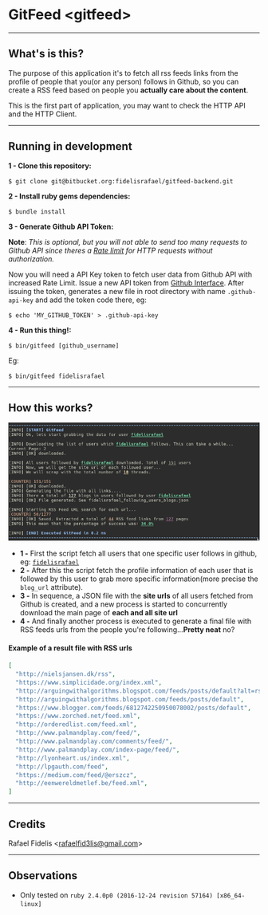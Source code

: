 # GitFeed <gitfeed\>

---

## What's is this?

The purpose of this application it's to fetch all rss feeds links from the profile of people that you(or any person) follows in Github, so you can create a RSS feed based on people you **actually care about the content**.  

This is the first part of application, you may want to check the HTTP API and the HTTP Client.

---

## Running in development

**1 - Clone this repository:**

```
$ git clone git@bitbucket.org:fidelisrafael/gitfeed-backend.git
```

**2 - Install ruby gems dependencies:**

```
$ bundle install
```

**3 - Generate Github API Token:**

**Note**: *This is optional, but you will not able to send too many requests to Github API since theres a [Rate limit](https://developer.github.com/v3/#rate-limiting) for HTTP requests without authorization.*

Now you will need a API Key token to fetch user data from Github API with increased Rate Limit.
Issue a new API token from [Github Interface](https://github.com/settings/tokens).
After issuing the token, generates a new file in root directory with name `.github-api-key` and add the token code there, eg:

```
$ echo 'MY_GITHUB_TOKEN' > .github-api-key
```

**4 - Run this thing!:**

```
$ bin/gitfeed [github_username]
```

Eg:

```
$ bin/gitfeed fidelisrafael
```

---

## How this works?

![Screenshot of script running](./assets/images/run_example.png)  

* **1 -** First the script fetch all users that one specific user follows in github, eg: [`fidelisrafael`](https://api.github.com/users/fidelisrafael/following)  
* **2 -** After this the script fetch the profile information of each user that is followed by this user to grab more specific information(more precise the `blog_url` attribute).  
* **3 -** In sequence, a JSON file with the **site urls** of all users fetched from Github is created, and a new process is started to concurrently download the main page of **each and all site url**  
* **4 -** And finally another process is executed to generate a final file with RSS feeds urls from the people you're following...**Pretty neat** no?

#### Example of a result file with RSS urls

```json
[
  "http://nielsjansen.dk/rss",
  "https://www.simplicidade.org/index.xml",
  "http://arguingwithalgorithms.blogspot.com/feeds/posts/default?alt=rss",
  "http://arguingwithalgorithms.blogspot.com/feeds/posts/default",
  "https://www.blogger.com/feeds/6812742250950078002/posts/default",
  "https://www.zorched.net/feed.xml",
  "http://orderedlist.com/feed.xml",
  "http://www.palmandplay.com/feed/",
  "http://www.palmandplay.com/comments/feed/",
  "http://www.palmandplay.com/index-page/feed/",
  "http://lyonheart.us/index.xml",
  "http://lpgauth.com/feed",
  "https://medium.com/feed/@erszcz",
  "http://eenwereldmetlef.be/feed.xml",
]
```

---

## Credits

Rafael Fidelis \<rafaelfid3lis@gmail.com\>

---

## Observations

- Only tested on `ruby 2.4.0p0 (2016-12-24 revision 57164) [x86_64-linux]`